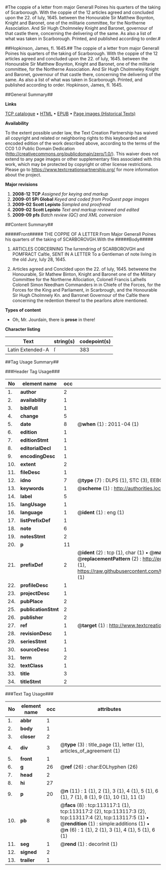 #The coppie of a letter from major Generall Poines his quarters of the taking of Scarborough. With the coppie of the 12 articles agreed and concluded upon the 22. of Iuly, 1645. between the Honourable Sir Matthew Boynton, Knight and Baronet, one of the militarie committee, for the Northerne Association. And Sir Hugh Cholmneley Knight and Baronet, governour of that castle there, concerning the delivering of the same. As also a list of what was taken in Scarborough. Printed, and published according to order.#

##Hopkinson, James, fl. 1645.##
The coppie of a letter from major Generall Poines his quarters of the taking of Scarborough. With the coppie of the 12 articles agreed and concluded upon the 22. of Iuly, 1645. between the Honourable Sir Matthew Boynton, Knight and Baronet, one of the militarie committee, for the Northerne Association. And Sir Hugh Cholmneley Knight and Baronet, governour of that castle there, concerning the delivering of the same. As also a list of what was taken in Scarborough. Printed, and published according to order.
Hopkinson, James, fl. 1645.

##General Summary##

**Links**

[TCP catalogue](http://www.ota.ox.ac.uk/tcp/)  • 
[HTML](http://tei.it.ox.ac.uk/tcp/Texts-HTML/free/A86/A86552.html)  • 
[EPUB](http://tei.it.ox.ac.uk/tcp/Texts-EPUB/free/A86/A86552.epub) • 
[Page images (Historical Texts)](https://historicaltexts.jisc.ac.uk/eebo-99860990e)

**Availability**

To the extent possible under law, the Text Creation Partnership has waived all copyright and related or neighboring rights to this keyboarded and encoded edition of the work described above, according to the terms of the CC0 1.0 Public Domain Dedication (http://creativecommons.org/publicdomain/zero/1.0/). This waiver does not extend to any page images or other supplementary files associated with this work, which may be protected by copyright or other license restrictions. Please go to https://www.textcreationpartnership.org/ for more information about the project.

**Major revisions**

1. __2008-12__ __TCP__ *Assigned for keying and markup*
1. __2009-01__ __SPi Global__ *Keyed and coded from ProQuest page images*
1. __2009-02__ __Scott Lepisto__ *Sampled and proofread*
1. __2009-02__ __Scott Lepisto__ *Text and markup reviewed and edited*
1. __2009-09__ __pfs__ *Batch review (QC) and XML conversion*

##Content Summary##

#####Front#####
THE COPPIE OF A LETTER From Major Generall Poines his quarters of the taking of SCARBOROVGH.With the
#####Body#####

1. ARTICLES CORCERNING The ſurrendring of SCARBOROVGH and POMFRACT Caſtle, SENT IN A LETTER To a Gentleman of note living in the old Jury, Iuly 28, 1645.

1. Articles agreed and Conclded upon the 22. of Iuly, 1645. betweene the Honourable, Sir Mathew Binton, Knight and Baronet one of the Military Committee for the Northerne Aſſociation, Colonell Francis Laſhells Colonell Simon Needham Commanders in in Chiefe of the Forces, for the Forces for the King and Parliament, in Scarbrough, and the Honourable Sir Hugh Cholmnely Kn. and Barronet Governour of the Caſtle there concerning the redention thereof to the pearſons afore mentioned.

**Types of content**

  * Oh, Mr. Jourdain, there is **prose** in there!

**Character listing**


|Text|string(s)|codepoint(s)|
|---|---|---|
|Latin Extended-A|ſ|383|

##Tag Usage Summary##

###Header Tag Usage###

|No|element name|occ|attributes|
|---|---|---|---|
|1.|__author__|2||
|2.|__availability__|1||
|3.|__biblFull__|1||
|4.|__change__|5||
|5.|__date__|8| @__when__ (1) : 2011-04 (1)|
|6.|__edition__|1||
|7.|__editionStmt__|1||
|8.|__editorialDecl__|1||
|9.|__encodingDesc__|1||
|10.|__extent__|2||
|11.|__fileDesc__|1||
|12.|__idno__|7| @__type__ (7) : DLPS (1), STC (3), EEBO-CITATION (1), PROQUEST (1), VID (1)|
|13.|__keywords__|1| @__scheme__ (1) : http://authorities.loc.gov/ (1)|
|14.|__label__|5||
|15.|__langUsage__|1||
|16.|__language__|1| @__ident__ (1) : eng (1)|
|17.|__listPrefixDef__|1||
|18.|__note__|6||
|19.|__notesStmt__|2||
|20.|__p__|11||
|21.|__prefixDef__|2| @__ident__ (2) : tcp (1), char (1)  •  @__matchPattern__ (2) : ([0-9\-]+):([0-9IVX]+) (1), (.+) (1)  •  @__replacementPattern__ (2) : http://eebo.chadwyck.com/downloadtiff?vid=$1&page=$2 (1), https://raw.githubusercontent.com/textcreationpartnership/Texts/master/tcpchars.xml#$1 (1)|
|22.|__profileDesc__|1||
|23.|__projectDesc__|1||
|24.|__pubPlace__|2||
|25.|__publicationStmt__|2||
|26.|__publisher__|2||
|27.|__ref__|1| @__target__ (1) : http://www.textcreationpartnership.org/docs/. (1)|
|28.|__revisionDesc__|1||
|29.|__seriesStmt__|1||
|30.|__sourceDesc__|1||
|31.|__term__|2||
|32.|__textClass__|1||
|33.|__title__|3||
|34.|__titleStmt__|2||


###Text Tag Usage###

|No|element name|occ|attributes|
|---|---|---|---|
|1.|__abbr__|1||
|2.|__body__|1||
|3.|__closer__|2||
|4.|__div__|3| @__type__ (3) : title_page (1), letter (1), articles_of_agreement (1)|
|5.|__front__|1||
|6.|__g__|26| @__ref__ (26) : char:EOLhyphen (26)|
|7.|__head__|2||
|8.|__hi__|27||
|9.|__p__|20| @__n__ (11) : 1 (1), 2 (1), 3 (1), 4 (1), 5 (1), 6 (1), 7 (1), 8 (1), 9 (1), 10 (1), 11 (1)|
|10.|__pb__|8| @__facs__ (8) : tcp:113117:1 (1), tcp:113117:2 (2), tcp:113117:3 (2), tcp:113117:4 (2), tcp:113117:5 (1)  •  @__rendition__ (1) : simple:additions (1)  •  @__n__ (6) : 1 (1), 2 (1), 3 (1), 4 (1), 5 (1), 6 (1)|
|11.|__seg__|1| @__rend__ (1) : decorInit (1)|
|12.|__signed__|2||
|13.|__trailer__|1||
